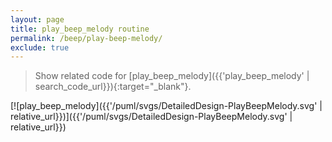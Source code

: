 ```yaml
---
layout: page
title: play_beep_melody routine
permalink: /beep/play-beep-melody/
exclude: true
---
```


> Show related code for [play_beep_melody]({{'play_beep_melody' | search_code_url}}){:target="_blank"}.

[![play_beep_melody]({{'/puml/svgs/DetailedDesign-PlayBeepMelody.svg' | relative_url}})]({{'/puml/svgs/DetailedDesign-PlayBeepMelody.svg' | relative_url}})
